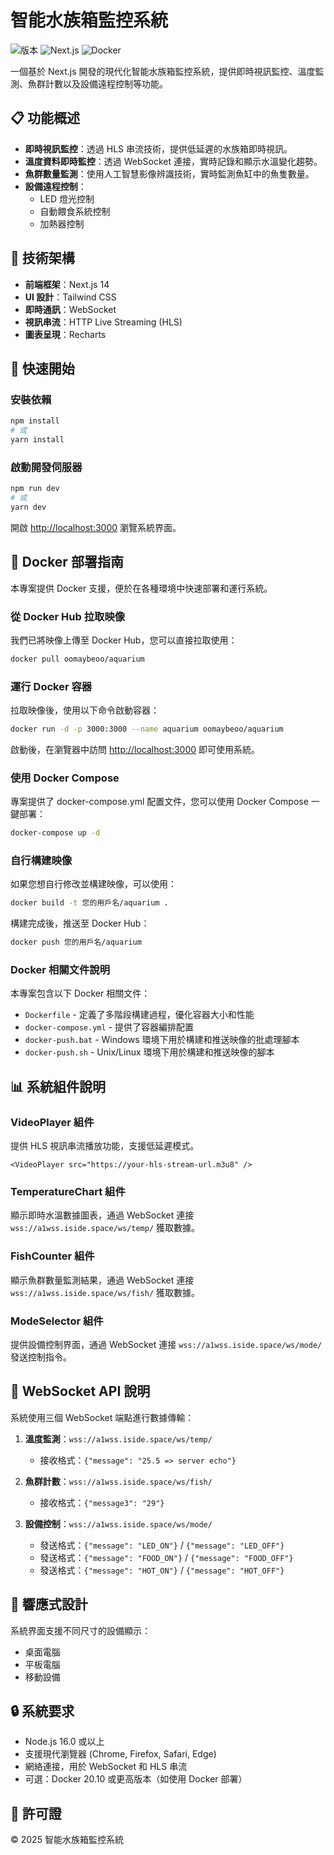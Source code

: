 # 智能水族箱監控系統

![版本](https://img.shields.io/badge/版本-1.0.0-blue)
![Next.js](https://img.shields.io/badge/Next.js-14.0.0-blueviolet)
![Docker](https://img.shields.io/badge/Docker-支援-brightgreen)

一個基於 Next.js 開發的現代化智能水族箱監控系統，提供即時視訊監控、溫度監測、魚群計數以及設備遠程控制等功能。

## 📋 功能概述

- **即時視訊監控**：透過 HLS 串流技術，提供低延遲的水族箱即時視訊。
- **溫度資料即時監控**：透過 WebSocket 連接，實時記錄和顯示水溫變化趨勢。
- **魚群數量監測**：使用人工智慧影像辨識技術，實時監測魚缸中的魚隻數量。
- **設備遠程控制**：
  - LED 燈光控制
  - 自動餵食系統控制
  - 加熱器控制

## 🔧 技術架構

- **前端框架**：Next.js 14
- **UI 設計**：Tailwind CSS
- **即時通訊**：WebSocket
- **視訊串流**：HTTP Live Streaming (HLS)
- **圖表呈現**：Recharts

## 🚀 快速開始

### 安裝依賴

```bash
npm install
# 或
yarn install
```

### 啟動開發伺服器

```bash
npm run dev
# 或
yarn dev
```

開啟 [http://localhost:3000](http://localhost:3000) 瀏覽系統界面。

## 🐋 Docker 部署指南

本專案提供 Docker 支援，便於在各種環境中快速部署和運行系統。

### 從 Docker Hub 拉取映像

我們已將映像上傳至 Docker Hub，您可以直接拉取使用：

```bash
docker pull oomaybeoo/aquarium
```

### 運行 Docker 容器

拉取映像後，使用以下命令啟動容器：

```bash
docker run -d -p 3000:3000 --name aquarium oomaybeoo/aquarium
```

啟動後，在瀏覽器中訪問 [http://localhost:3000](http://localhost:3000) 即可使用系統。

### 使用 Docker Compose

專案提供了 docker-compose.yml 配置文件，您可以使用 Docker Compose 一鍵部署：

```bash
docker-compose up -d
```

### 自行構建映像

如果您想自行修改並構建映像，可以使用：

```bash
docker build -t 您的用戶名/aquarium .
```

構建完成後，推送至 Docker Hub：

```bash
docker push 您的用戶名/aquarium
```

### Docker 相關文件說明

本專案包含以下 Docker 相關文件：

- `Dockerfile` - 定義了多階段構建過程，優化容器大小和性能
- `docker-compose.yml` - 提供了容器編排配置
- `docker-push.bat` - Windows 環境下用於構建和推送映像的批處理腳本
- `docker-push.sh` - Unix/Linux 環境下用於構建和推送映像的腳本

## 📊 系統組件說明

### VideoPlayer 組件

提供 HLS 視訊串流播放功能，支援低延遲模式。

```tsx
<VideoPlayer src="https://your-hls-stream-url.m3u8" />
```

### TemperatureChart 組件

顯示即時水溫數據圖表，通過 WebSocket 連接 `wss://a1wss.iside.space/ws/temp/` 獲取數據。

### FishCounter 組件

顯示魚群數量監測結果，通過 WebSocket 連接 `wss://a1wss.iside.space/ws/fish/` 獲取數據。

### ModeSelector 組件

提供設備控制界面，通過 WebSocket 連接 `wss://a1wss.iside.space/ws/mode/` 發送控制指令。

## 📡 WebSocket API 說明

系統使用三個 WebSocket 端點進行數據傳輸：

1. **溫度監測**：`wss://a1wss.iside.space/ws/temp/`
   - 接收格式：`{"message": "25.5 => server echo"}`

2. **魚群計數**：`wss://a1wss.iside.space/ws/fish/`
   - 接收格式：`{"message3": "29"}`

3. **設備控制**：`wss://a1wss.iside.space/ws/mode/`
   - 發送格式：`{"message": "LED_ON"}` / `{"message": "LED_OFF"}`
   - 發送格式：`{"message": "FOOD_ON"}` / `{"message": "FOOD_OFF"}`
   - 發送格式：`{"message": "HOT_ON"}` / `{"message": "HOT_OFF"}`

## 📱 響應式設計

系統界面支援不同尺寸的設備顯示：

- 桌面電腦
- 平板電腦
- 移動設備

## 🔒 系統要求

- Node.js 16.0 或以上
- 支援現代瀏覽器 (Chrome, Firefox, Safari, Edge)
- 網絡連接，用於 WebSocket 和 HLS 串流
- 可選：Docker 20.10 或更高版本（如使用 Docker 部署）

## 📝 許可證

© 2025 智能水族箱監控系統